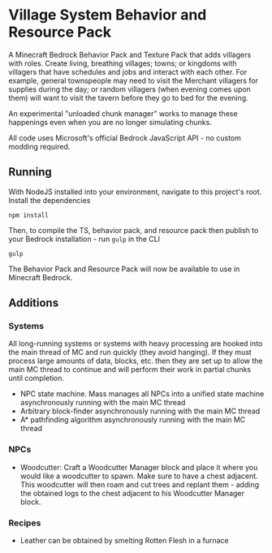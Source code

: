 # Village System Behavior and Resource Pack
A Minecraft Bedrock Behavior Pack and Texture Pack that adds villagers with roles. Create living, breathing villages; towns; or kingdoms with villagers that have schedules and jobs and interact with each other. For example, general townspeople may need to visit the Merchant villagers for supplies during the day; or random villagers (when evening comes upon them) will want to visit the tavern before they go to bed for the evening.

An experimental "unloaded chunk manager" works to manage these happenings even when you are no longer simulating chunks.

All code uses Microsoft's official Bedrock JavaScript API - no custom modding required.

## Running
With NodeJS installed into your environment, navigate to this project's root. Install the dependencies
```
npm install
```

Then, to compile the TS, behavior pack, and resource pack then publish to your Bedrock installation - run `gulp` in the CLI
```gulp
gulp
```

The Behavior Pack and Resource Pack will now be available to use in Minecraft Bedrock.

## Additions

### Systems
All long-running systems or systems with heavy processing are hooked into the main thread of MC and run quickly (they avoid hanging). If they must process large amounts of data, blocks, etc. then they are set up to allow the main MC thread to continue and will perform their work in partial chunks until completion.

- NPC state machine. Mass manages all NPCs into a unified state machine asynchronously running with the main MC thread 
- Arbitrary block-finder asynchronously running with the main MC thread
- A* pathfinding algorithm asynchronously running with the main MC thread

### NPCs 
- Woodcutter: Craft a Woodcutter Manager block and place it where you would like a woodcutter to spawn. Make sure to have a chest adjacent. This woodcutter will then roam and cut trees and replant them - adding the obtained logs to the chest adjacent to his Woodcutter Manager block.

### Recipes
- Leather can be obtained by smelting Rotten Flesh in a furnace
